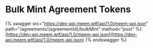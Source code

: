 # Bulk Mint Agreement Tokens

{% swagger src="https://dev-api.meem.wtf/api/1.0/meem-api.json" path="/agreements/{agreementId}/bulkMint" method="post" %}
[https://dev-api.meem.wtf/api/1.0/meem-api.json](https://dev-api.meem.wtf/api/1.0/meem-api.json)
{% endswagger %}
